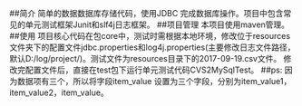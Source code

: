 ##简介
    简单的数据数据库存储代码，使用JDBC 完成数据库操作。项目中包含常见的单元测试框架Junit和slf4j日志框架。
##项目管理
    本项目使用maven管理。
##使用
    项目核心代码在包core中，测试时需根据本地环境，修改位于resources文件夹下的配置文件jdbc.properties和log4j.properties(主要修改日志文件路径，默认D:/log/project/)。测试文件为resources目录下的2017-09-19.csv文件。
    修改完配置文件后，直接在test包下运行单元测试代码CVS2MySqlTest。
##ps:
    因为数据项有三个，所以将字段item_value 设置为三个字段，分别为item_value1，item_value2，item_value。

